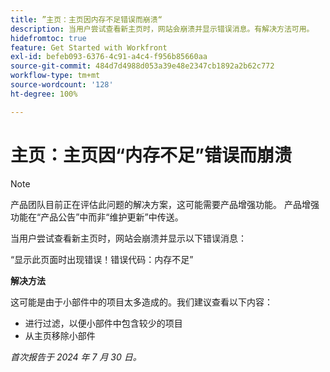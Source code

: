 ```yaml
---
title: ”主页：主页因内存不足错误而崩溃“
description: 当用户尝试查看新主页时，网站会崩溃并显示错误消息。有解决方法可用。
hidefromtoc: true
feature: Get Started with Workfront
exl-id: befeb093-6376-4c91-a4c4-f956b85660aa
source-git-commit: 484d7d4988d053a39e48e2347cb1892a2b62c772
workflow-type: tm+mt
source-wordcount: '128'
ht-degree: 100%

---
```


# 主页：主页因“内存不足”错误而崩溃

>[!NOTE]
>
>产品团队目前正在评估此问题的解决方案，这可能需要产品增强功能。 产品增强功能在“产品公告”中而非“维护更新”中传送。

当用户尝试查看新主页时，网站会崩溃并显示以下错误消息：

“显示此页面时出现错误！错误代码：内存不足”

**解决方法**

这可能是由于小部件中的项目太多造成的。我们建议查看以下内容：

* 进行过滤，以便小部件中包含较少的项目
* 从主页移除小部件

_首次报告于 2024 年 7 月 30 日。_
